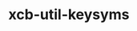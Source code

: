 ---
title: "xcb-util-keysyms"
layout: cache
category: package
meta: {"versions": ["0.4.0"], "compilers": ["gcc@7.3.1", "gcc@7.5.0", "gcc@8.3.1", "gcc@9.3.0"]}
spec_files: 
 - spec-0.json
 - spec-1.json
 - spec-2.json
 - spec-3.json
 - spec-4.json
 - spec-5.json
 - spec-6.json
 - spec-7.json
 - spec-8.json
spec_names:
 - 'xcb-util-keysyms@0.4.0%gcc@9.3.0 arch=linux-ubuntu20.04-x86_64 ^libbsd@0.10.0%gcc@9.3.0 arch=linux-ubuntu20.04-x86_64 ^libpthread-stubs@0.4%gcc@9.3.0 arch=linux-ubuntu20.04-x86_64 ^libxau@1.0.8%gcc@9.3.0 arch=linux-ubuntu20.04-x86_64 ^libxcb@1.14%gcc@9.3.0 arch=linux-ubuntu20.04-x86_64 ^libxdmcp@1.1.2%gcc@9.3.0 arch=linux-ubuntu20.04-x86_64 ^xcb-proto@1.14.1%gcc@9.3.0 arch=linux-ubuntu20.04-x86_64 ^xproto@7.0.31%gcc@9.3.0 arch=linux-ubuntu20.04-x86_64'
 - 'xcb-util-keysyms@0.4.0%gcc@8.3.1 arch=linux-rhel8-ppc64le ^libbsd@0.10.0%gcc@8.3.1 arch=linux-rhel8-ppc64le ^libpthread-stubs@0.4%gcc@8.3.1 arch=linux-rhel8-ppc64le ^libxau@1.0.8%gcc@8.3.1 arch=linux-rhel8-ppc64le ^libxcb@1.14%gcc@8.3.1 arch=linux-rhel8-ppc64le ^libxdmcp@1.1.2%gcc@8.3.1 arch=linux-rhel8-ppc64le ^xcb-proto@1.14.1%gcc@8.3.1 arch=linux-rhel8-ppc64le ^xproto@7.0.31%gcc@8.3.1 arch=linux-rhel8-ppc64le'
 - 'xcb-util-keysyms@0.4.0%gcc@7.5.0 arch=linux-ubuntu18.04-x86_64 ^libbsd@0.10.0%gcc@7.5.0 arch=linux-ubuntu18.04-x86_64 ^libpthread-stubs@0.4%gcc@7.5.0 arch=linux-ubuntu18.04-x86_64 ^libxau@1.0.8%gcc@7.5.0 arch=linux-ubuntu18.04-x86_64 ^libxcb@1.14%gcc@7.5.0 arch=linux-ubuntu18.04-x86_64 ^libxdmcp@1.1.2%gcc@7.5.0 arch=linux-ubuntu18.04-x86_64 ^xcb-proto@1.14.1%gcc@7.5.0 arch=linux-ubuntu18.04-x86_64 ^xproto@7.0.31%gcc@7.5.0 arch=linux-ubuntu18.04-x86_64'
 - 'xcb-util-keysyms@0.4.0%gcc@9.3.0 arch=linux-ubuntu20.04-ppc64le ^libbsd@0.10.0%gcc@9.3.0 arch=linux-ubuntu20.04-ppc64le ^libpthread-stubs@0.4%gcc@9.3.0 arch=linux-ubuntu20.04-ppc64le ^libxau@1.0.8%gcc@9.3.0 arch=linux-ubuntu20.04-ppc64le ^libxcb@1.14%gcc@9.3.0 arch=linux-ubuntu20.04-ppc64le ^libxdmcp@1.1.2%gcc@9.3.0 arch=linux-ubuntu20.04-ppc64le ^xcb-proto@1.14.1%gcc@9.3.0 arch=linux-ubuntu20.04-ppc64le ^xproto@7.0.31%gcc@9.3.0 arch=linux-ubuntu20.04-ppc64le'
 - 'xcb-util-keysyms@0.4.0%gcc@7.3.1 arch=linux-amzn2-x86_64 ^libbsd@0.10.0%gcc@7.3.1 arch=linux-amzn2-x86_64 ^libpthread-stubs@0.4%gcc@7.3.1 arch=linux-amzn2-x86_64 ^libxau@1.0.8%gcc@7.3.1 arch=linux-amzn2-x86_64 ^libxcb@1.14%gcc@7.3.1 arch=linux-amzn2-x86_64 ^libxdmcp@1.1.2%gcc@7.3.1 arch=linux-amzn2-x86_64 ^xcb-proto@1.14.1%gcc@7.3.1 arch=linux-amzn2-x86_64 ^xproto@7.0.31%gcc@7.3.1 arch=linux-amzn2-x86_64'
 - 'xcb-util-keysyms@0.4.0%gcc@9.3.0 arch=linux-rhel7-x86_64 ^libbsd@0.10.0%gcc@9.3.0 arch=linux-rhel7-x86_64 ^libpthread-stubs@0.4%gcc@9.3.0 arch=linux-rhel7-x86_64 ^libxau@1.0.8%gcc@9.3.0 arch=linux-rhel7-x86_64 ^libxcb@1.14%gcc@9.3.0 arch=linux-rhel7-x86_64 ^libxdmcp@1.1.2%gcc@9.3.0 arch=linux-rhel7-x86_64 ^xcb-proto@1.14.1%gcc@9.3.0 arch=linux-rhel7-x86_64 ^xproto@7.0.31%gcc@9.3.0 arch=linux-rhel7-x86_64'
 - 'xcb-util-keysyms@0.4.0%gcc@8.3.1 arch=linux-rhel8-x86_64 ^libbsd@0.10.0%gcc@8.3.1 arch=linux-rhel8-x86_64 ^libpthread-stubs@0.4%gcc@8.3.1 arch=linux-rhel8-x86_64 ^libxau@1.0.8%gcc@8.3.1 arch=linux-rhel8-x86_64 ^libxcb@1.14%gcc@8.3.1 arch=linux-rhel8-x86_64 ^libxdmcp@1.1.2%gcc@8.3.1 arch=linux-rhel8-x86_64 ^xcb-proto@1.14.1%gcc@8.3.1 arch=linux-rhel8-x86_64 ^xproto@7.0.31%gcc@8.3.1 arch=linux-rhel8-x86_64'
 - 'xcb-util-keysyms@0.4.0%gcc@9.3.0 arch=linux-rhel7-ppc64le ^libbsd@0.10.0%gcc@9.3.0 arch=linux-rhel7-ppc64le ^libpthread-stubs@0.4%gcc@9.3.0 arch=linux-rhel7-ppc64le ^libxau@1.0.8%gcc@9.3.0 arch=linux-rhel7-ppc64le ^libxcb@1.14%gcc@9.3.0 arch=linux-rhel7-ppc64le ^libxdmcp@1.1.2%gcc@9.3.0 arch=linux-rhel7-ppc64le ^xcb-proto@1.14.1%gcc@9.3.0 arch=linux-rhel7-ppc64le ^xproto@7.0.31%gcc@9.3.0 arch=linux-rhel7-ppc64le'
 - 'xcb-util-keysyms@0.4.0%gcc@7.5.0 arch=linux-ubuntu18.04-ppc64le ^libbsd@0.10.0%gcc@7.5.0 arch=linux-ubuntu18.04-ppc64le ^libpthread-stubs@0.4%gcc@7.5.0 arch=linux-ubuntu18.04-ppc64le ^libxau@1.0.8%gcc@7.5.0 arch=linux-ubuntu18.04-ppc64le ^libxcb@1.14%gcc@7.5.0 arch=linux-ubuntu18.04-ppc64le ^libxdmcp@1.1.2%gcc@7.5.0 arch=linux-ubuntu18.04-ppc64le ^xcb-proto@1.14.1%gcc@7.5.0 arch=linux-ubuntu18.04-ppc64le ^xproto@7.0.31%gcc@7.5.0 arch=linux-ubuntu18.04-ppc64le'
---